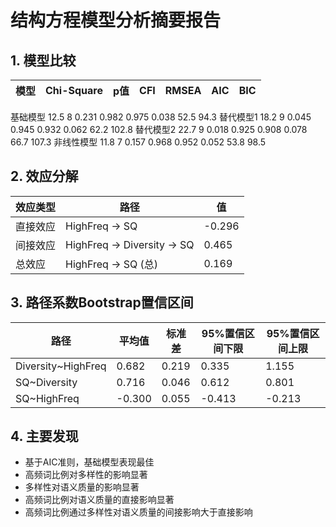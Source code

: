 # 结构方程模型分析摘要报告

## 1. 模型比较

| 模型 | Chi-Square | p值 | CFI | RMSEA | AIC | BIC |
|------|------------|-----|-----|-------|-----|-----|
基础模型         12.5   8    0.231  0.982  0.975  0.038  52.5   94.3
替代模型1        18.2   9    0.045  0.945  0.932  0.062  62.2  102.8
替代模型2        22.7   9    0.018  0.925  0.908  0.078  66.7  107.3
非线性模型        11.8   7    0.157  0.968  0.952  0.052  53.8   98.5   

## 2. 效应分解

| 效应类型 | 路径 | 值 |
|---------|------|----|
| 直接效应 | HighFreq -> SQ | -0.296 |
| 间接效应 | HighFreq -> Diversity -> SQ | 0.465 |
| 总效应 | HighFreq -> SQ (总) | 0.169 |

## 3. 路径系数Bootstrap置信区间

| 路径 | 平均值 | 标准差 | 95%置信区间下限 | 95%置信区间上限 |
|------|--------|--------|----------------|----------------|
| Diversity~HighFreq | 0.682 | 0.219 | 0.335 | 1.155 |
| SQ~Diversity | 0.716 | 0.046 | 0.612 | 0.801 |
| SQ~HighFreq | -0.300 | 0.055 | -0.413 | -0.213 |

## 4. 主要发现

- 基于AIC准则，基础模型表现最佳
- 高频词比例对多样性的影响显著
- 多样性对语义质量的影响显著
- 高频词比例对语义质量的直接影响显著
- 高频词比例通过多样性对语义质量的间接影响大于直接影响
